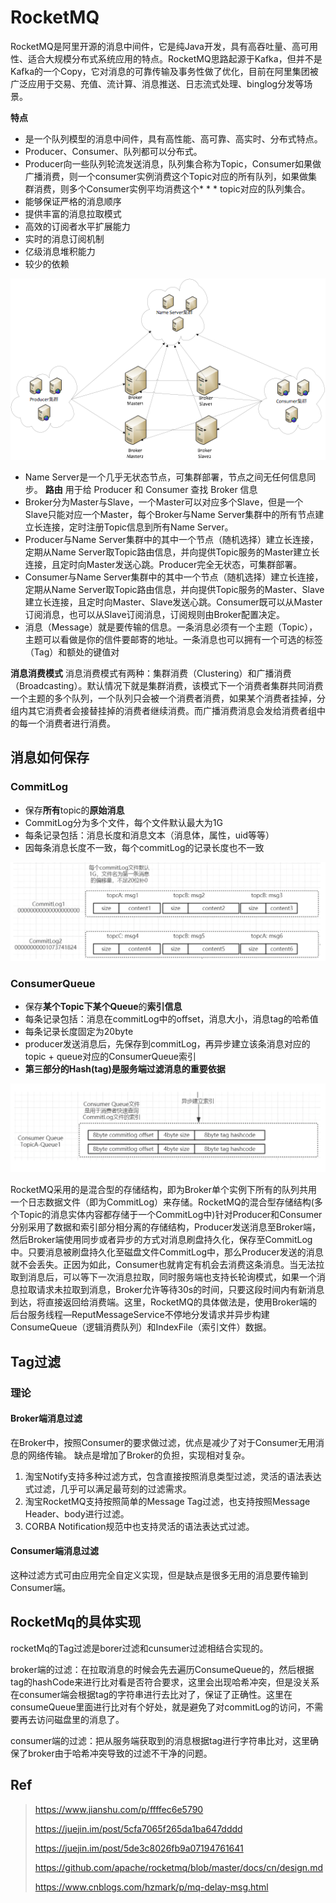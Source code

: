 # RocketMQ

RocketMQ是阿里开源的消息中间件，它是纯Java开发，具有高吞吐量、高可用性、适合大规模分布式系统应用的特点。RocketMQ思路起源于Kafka，但并不是Kafka的一个Copy，它对消息的可靠传输及事务性做了优化，目前在阿里集团被广泛应用于交易、充值、流计算、消息推送、日志流式处理、binglog分发等场景。

**特点**

* 是一个队列模型的消息中间件，具有高性能、高可靠、高实时、分布式特点。
* Producer、Consumer、队列都可以分布式。
* Producer向一些队列轮流发送消息，队列集合称为Topic，Consumer如果做广播消费，则一个consumer实例消费这个Topic对应的所有队列，如果做集群消费，则多个Consumer实例平均消费这个* * * topic对应的队列集合。
* 能够保证严格的消息顺序
* 提供丰富的消息拉取模式
* 高效的订阅者水平扩展能力
* 实时的消息订阅机制
* 亿级消息堆积能力
* 较少的依赖

![](../assets/TB18GKUPXXXXXXRXFXXXXXXXXXX.png)

* Name Server是一个几乎无状态节点，可集群部署，节点之间无任何信息同步。 **路由**  用于给 Producer 和 Consumer 查找 Broker 信息
* Broker分为Master与Slave，一个Master可以对应多个Slave，但是一个Slave只能对应一个Master，每个Broker与Name Server集群中的所有节点建立长连接，定时注册Topic信息到所有Name Server。
* Producer与Name Server集群中的其中一个节点（随机选择）建立长连接，定期从Name Server取Topic路由信息，并向提供Topic服务的Master建立长连接，且定时向Master发送心跳。Producer完全无状态，可集群部署。
* Consumer与Name Server集群中的其中一个节点（随机选择）建立长连接，定期从Name Server取Topic路由信息，并向提供Topic服务的Master、Slave建立长连接，且定时向Master、Slave发送心跳。Consumer既可以从Master订阅消息，也可以从Slave订阅消息，订阅规则由Broker配置决定。
* 消息（Message）就是要传输的信息。一条消息必须有一个主题（Topic），主题可以看做是你的信件要邮寄的地址。一条消息也可以拥有一个可选的标签（Tag）和额处的键值对

**消息消费模式** 
消息消费模式有两种：集群消费（Clustering）和广播消费（Broadcasting）。默认情况下就是集群消费，该模式下一个消费者集群共同消费一个主题的多个队列，一个队列只会被一个消费者消费，如果某个消费者挂掉，分组内其它消费者会接替挂掉的消费者继续消费。而广播消费消息会发给消费者组中的每一个消费者进行消费。



## 消息如何保存

### CommitLog

- 保存**所有**topic的**原始消息**
- CommitLog分为多个文件，每个文件默认最大为1G
- 每条记录包括：消息长度和消息文本（消息体，属性，uid等等）
- 因每条消息长度不一致，每个commitLog的记录长度也不一致

![image-20200617143643255](../assets/image-20200617143643255.png)

### ConsumerQueue

- 保存**某个Topic下某个Queue**的**索引信息**
- 每条记录包括：消息在commitLog中的offset，消息大小，消息tag的哈希值
- 每条记录长度固定为20byte
- producer发送消息后，先保存到commitLog，再异步建立该条消息对应的topic + queue对应的ConsumerQueue索引
- **第三部分的Hash(tag)是服务端过滤消息的重要依据**

![image-20200617143652316](../assets/image-20200617143652316.png)

RocketMQ采用的是混合型的存储结构，即为Broker单个实例下所有的队列共用一个日志数据文件（即为CommitLog）来存储。RocketMQ的混合型存储结构(多个Topic的消息实体内容都存储于一个CommitLog中)针对Producer和Consumer分别采用了数据和索引部分相分离的存储结构，Producer发送消息至Broker端，然后Broker端使用同步或者异步的方式对消息刷盘持久化，保存至CommitLog中。只要消息被刷盘持久化至磁盘文件CommitLog中，那么Producer发送的消息就不会丢失。正因为如此，Consumer也就肯定有机会去消费这条消息。当无法拉取到消息后，可以等下一次消息拉取，同时服务端也支持长轮询模式，如果一个消息拉取请求未拉取到消息，Broker允许等待30s的时间，只要这段时间内有新消息到达，将直接返回给消费端。这里，RocketMQ的具体做法是，使用Broker端的后台服务线程—ReputMessageService不停地分发请求并异步构建ConsumeQueue（逻辑消费队列）和IndexFile（索引文件）数据。

## Tag过滤 

### 理论

#### Broker端消息过滤

在Broker中，按照Consumer的要求做过滤，优点是减少了对于Consumer无用消息的网络传输。
缺点是增加了Broker的负担，实现相对复杂。

1. 淘宝Notify支持多种过滤方式，包含直接按照消息类型过滤，灵活的语法表达式过滤，几乎可以满足最苛刻的过滤需求。
2. 淘宝RocketMQ支持按照简单的Message Tag过滤，也支持按照Message Header、body进行过滤。
3. CORBA Notification规范中也支持灵活的语法表达式过滤。

#### Consumer端消息过滤

这种过滤方式可由应用完全自定义实现，但是缺点是很多无用的消息要传输到Consumer端。



## RocketMq的具体实现

rocketMq的Tag过滤是borer过滤和cunsumer过滤相结合实现的。

 broker端的过滤：在拉取消息的时候会先去遍历ConsumeQueue的，然后根据tag的hashCode来进行比对看是否符合要求，这里会出现哈希冲突，但是没关系在consumer端会根据tag的字符串进行去比对了，保证了正确性。这里在consumeQueue里面进行比对有个好处，就是避免了对commitLog的访问，不需要再去访问磁盘里的消息了。

 consumer端的过滤：把从服务端获取到的消息根据tag进行字符串比对，这里确保了broker由于哈希冲突导致的过滤不干净的问题。





## Ref



> https://www.jianshu.com/p/ffffec6e5790
>
> https://juejin.im/post/5cfa7065f265da1ba647dddd
>
> https://juejin.im/post/5de3c8026fb9a07194761641
>
> https://github.com/apache/rocketmq/blob/master/docs/cn/design.md
>
> https://www.cnblogs.com/hzmark/p/mq-delay-msg.html



